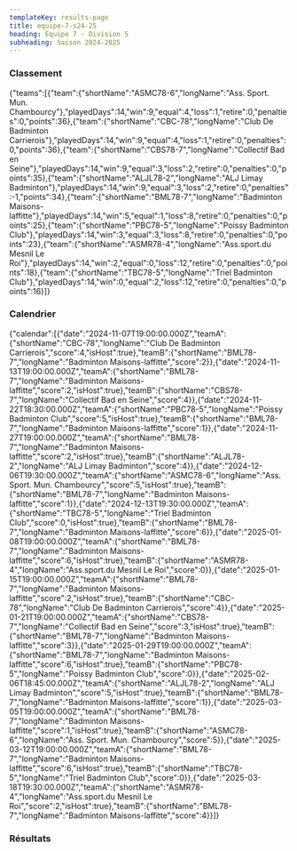 ```yaml
---
templateKey: results-page
title: equipe-7-s24-25
heading: Équipe 7 - Division 5
subheading: Saison 2024-2025
---
```

### Classement

<teamranking>{"teams":[{"team":{"shortName":"ASMC78-6","longName":"Ass. Sport. Mun. Chambourcy"},"playedDays":14,"win":9,"equal":4,"loss":1,"retire":0,"penalties":0,"points":36},{"team":{"shortName":"CBC-78","longName":"Club De Badminton Carrierois"},"playedDays":14,"win":9,"equal":4,"loss":1,"retire":0,"penalties":0,"points":36},{"team":{"shortName":"CBS78-7","longName":"Collectif Bad en Seine"},"playedDays":14,"win":9,"equal":3,"loss":2,"retire":0,"penalties":0,"points":35},{"team":{"shortName":"ALJL78-2","longName":"ALJ Limay Badminton"},"playedDays":14,"win":9,"equal":3,"loss":2,"retire":0,"penalties":-1,"points":34},{"team":{"shortName":"BML78-7","longName":"Badminton Maisons-laffitte"},"playedDays":14,"win":5,"equal":1,"loss":8,"retire":0,"penalties":0,"points":25},{"team":{"shortName":"PBC78-5","longName":"Poissy Badminton Club"},"playedDays":14,"win":3,"equal":3,"loss":8,"retire":0,"penalties":0,"points":23},{"team":{"shortName":"ASMR78-4","longName":"Ass.sport.du Mesnil Le Roi"},"playedDays":14,"win":2,"equal":0,"loss":12,"retire":0,"penalties":0,"points":18},{"team":{"shortName":"TBC78-5","longName":"Triel Badminton Club"},"playedDays":14,"win":0,"equal":2,"loss":12,"retire":0,"penalties":0,"points":16}]}</teamranking>

### Calendrier

<teamcalendar>{"calendar":[{"date":"2024-11-07T19:00:00.000Z","teamA":{"shortName":"CBC-78","longName":"Club De Badminton Carrierois","score":4,"isHost":true},"teamB":{"shortName":"BML78-7","longName":"Badminton Maisons-laffitte","score":2}},{"date":"2024-11-13T19:00:00.000Z","teamA":{"shortName":"BML78-7","longName":"Badminton Maisons-laffitte","score":2,"isHost":true},"teamB":{"shortName":"CBS78-7","longName":"Collectif Bad en Seine","score":4}},{"date":"2024-11-22T18:30:00.000Z","teamA":{"shortName":"PBC78-5","longName":"Poissy Badminton Club","score":5,"isHost":true},"teamB":{"shortName":"BML78-7","longName":"Badminton Maisons-laffitte","score":1}},{"date":"2024-11-27T19:00:00.000Z","teamA":{"shortName":"BML78-7","longName":"Badminton Maisons-laffitte","score":2,"isHost":true},"teamB":{"shortName":"ALJL78-2","longName":"ALJ Limay Badminton","score":4}},{"date":"2024-12-06T19:30:00.000Z","teamA":{"shortName":"ASMC78-6","longName":"Ass. Sport. Mun. Chambourcy","score":5,"isHost":true},"teamB":{"shortName":"BML78-7","longName":"Badminton Maisons-laffitte","score":1}},{"date":"2024-12-13T19:30:00.000Z","teamA":{"shortName":"TBC78-5","longName":"Triel Badminton Club","score":0,"isHost":true},"teamB":{"shortName":"BML78-7","longName":"Badminton Maisons-laffitte","score":6}},{"date":"2025-01-08T19:00:00.000Z","teamA":{"shortName":"BML78-7","longName":"Badminton Maisons-laffitte","score":6,"isHost":true},"teamB":{"shortName":"ASMR78-4","longName":"Ass.sport.du Mesnil Le Roi","score":0}},{"date":"2025-01-15T19:00:00.000Z","teamA":{"shortName":"BML78-7","longName":"Badminton Maisons-laffitte","score":2,"isHost":true},"teamB":{"shortName":"CBC-78","longName":"Club De Badminton Carrierois","score":4}},{"date":"2025-01-21T19:00:00.000Z","teamA":{"shortName":"CBS78-7","longName":"Collectif Bad en Seine","score":3,"isHost":true},"teamB":{"shortName":"BML78-7","longName":"Badminton Maisons-laffitte","score":3}},{"date":"2025-01-29T19:00:00.000Z","teamA":{"shortName":"BML78-7","longName":"Badminton Maisons-laffitte","score":6,"isHost":true},"teamB":{"shortName":"PBC78-5","longName":"Poissy Badminton Club","score":0}},{"date":"2025-02-06T18:45:00.000Z","teamA":{"shortName":"ALJL78-2","longName":"ALJ Limay Badminton","score":5,"isHost":true},"teamB":{"shortName":"BML78-7","longName":"Badminton Maisons-laffitte","score":1}},{"date":"2025-03-05T19:00:00.000Z","teamA":{"shortName":"BML78-7","longName":"Badminton Maisons-laffitte","score":1,"isHost":true},"teamB":{"shortName":"ASMC78-6","longName":"Ass. Sport. Mun. Chambourcy","score":5}},{"date":"2025-03-12T19:00:00.000Z","teamA":{"shortName":"BML78-7","longName":"Badminton Maisons-laffitte","score":6,"isHost":true},"teamB":{"shortName":"TBC78-5","longName":"Triel Badminton Club","score":0}},{"date":"2025-03-18T19:30:00.000Z","teamA":{"shortName":"ASMR78-4","longName":"Ass.sport.du Mesnil Le Roi","score":2,"isHost":true},"teamB":{"shortName":"BML78-7","longName":"Badminton Maisons-laffitte","score":4}}]}</teamcalendar>

### Résultats